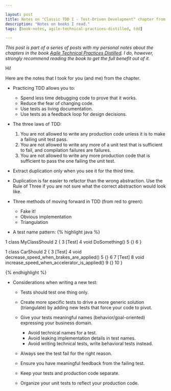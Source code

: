 ```yaml
---

layout: post
title: Notes on "Classic TDD I - Test-Driven Development" chapter from "Agile Technical Practices Distilled" book
description: "Notes on books I read."
tags: [book-notes, agile-technical-practices-distilled, tdd]

---
```


_This post is part of a series of posts with my personal notes about the chapters in the book [Agile Technical Practices Distilled](https://leanpub.com/agiletechnicalpracticesdistilled). I do, however, strongly recommend reading the book to get the full benefit out of it._

Hi!

Here are the notes that I took for you (and me) from the chapter.

* Practicing TDD allows you to:
  * Spend less time debugging code to prove that it works.
  * Reduce the fear of changing code.
  * Use tests as living documentation.
  * Use tests as a feedback loop for design decisions.
  
* The three laws of TDD:
  1. You are not allowed to write any production code unless it is to make a failing unit test pass.
  1. You are not allowed to write any more of a unit test that is sufficient to fail, and compilation failures are failures.
  1. You are not allowed to write any more production code that is sufficient to pass the one failing the unit test.

* Extract duplication only when you see it for the third time.
* Duplication is far easier to refactor than the wrong abstraction. Use the Rule of Three if you are not sure what the correct abstraction would look like.
* Three methods of moving forward in TDD (from red to green):
  * Fake it!
  * Obvious implementation
  * Triangulation
  
* A test name pattern:
{% highlight java %}

1  class MyClassShould
2  {
3    [Test]
4    void DoSomething()
5    {}
6  }

<!-- Example: -->
1  class CarShould
2  {
3    [Test]
4    void decrease_speed_when_brakes_are_applied()
5    {}
6
7    [Test]
8    void increase_speed_when_accelerator_is_applied()
9    {}
10 }

{% endhighlight %}

* Considerations when writing a new test:
  * Tests should test one thing only.
  * Create more specific tests to drive a more generic solution (triangulate) by adding new tests that force your code to pivot.
  * Give your tests meaningful names (behavior/goal-oriented) expressing your business domain.
     * Avoid technical names for a test.
     * Avoid leaking implementation details in test names.
     * Avoid writing technical tests, write behavioral tests instead.
  
  * Always see the test fail for the right reason.
  * Ensure you have meaningful feedback from the failing test.
  * Keep your tests and production code separate.
  * Organize your unit tests to reflect your production code.